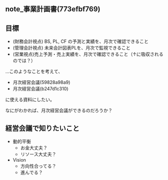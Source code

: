 note_事業計画書(773efbf769)
---

## 目標
- (財務会計視点) BS, PL, CF の予測と実績を、月次で確認できること
- (管理会計視点) 未来会計図表PLを、月次で監視できること
- (営業視点)売上予測・売上実績を、月次で確認できること（↑に吸収されるのでは？）


...このようなことを考えて、

- 月次経営会議(59828a98a9)
- 月次経営会議(b247d1c310)

に使える資料にしたい。

なにがわかれば、月次経営会議ができるのだろうか？

## 経営会議で知りたいこと
- 動的平衡
  - お金大丈夫？
  - リソース大丈夫？
- Vision
  - 方向性合ってる？
  - 進んでる？


